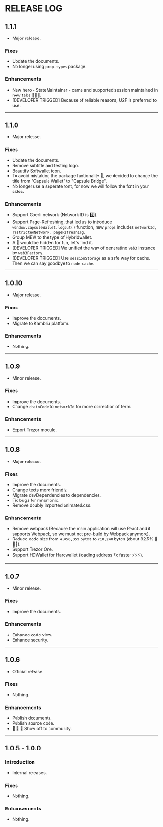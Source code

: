 # RELEASE LOG

## 1.1.1

* Major release.

### Fixes

* Update the documents.
* No longer using `prop-types` package.

### Enhancements

* New hero - StateMaintainer - came and supported session maintained in new tabs 🤝🤝🤝.
* [DEVELOPER TRIGGED] Because of reliable reasons, U2F is preferred to use.

---

## 1.1.0

* Major release.

### Fixes

* Update the documents.
* Remove subtitle and testing logo.
* Beautify Softwallet icon.
* To avoid mistaking the package funtionality 🤯, we decided to change the title from "Capsule Wallet" to "Capsule Bridge".
* No longer use a seperate font, for now we will follow the font in your sides.

### Enhancements

* Support Goerli network (Network ID is 5️⃣).
* Support Page-Refreshing, that led us to introduce `window.capsuleWallet.logout()` function, new `props` includes `networkId, restrictedNetwork, pageRefreshing`.
* Group MEW to the type of Hybridwallet.
* A 🎁 would be hidden for fun, let's find it.
* [DEVELOPER TRIGGED] We unified the way of generating `web3` instance by `web3Factory`.
* [DEVELOPER TRIGGED] Use `sessionStorage` as a safe way for cache. Then we can say goodbye to `node-cache`.

---

## 1.0.10

* Major release.

### Fixes

* Improve the documents.
* Migrate to Kambria platform.

### Enhancements

* Nothing.

---

## 1.0.9

* Minor release.

### Fixes

* Improve the documents.
* Change `chainCode` to `networkId` for more correction of term.

### Enhancements

* Export Trezor module.

---

## 1.0.8

* Major release.

### Fixes

* Improve the documents.
* Change texts more friendly.
* Migrate devDependencies to dependencies.
* Fix bugs for mnemonic.
* Remove doubly imported animated.css.

### Enhancements

* Remove webpack (Because the main application will use React and it supports Webpack, so we must not pre-build by Webpack anymore).
* Reduce code size from `4,056,359` bytes to `710,240` bytes (about 82.5% 🎉🎉🎉).
* Support Trezor One.
* Support HDWallet for Hardwallet (loading address 7x faster ⚡️️️⚡️️️⚡️️️).

---

## 1.0.7

* Minor release.

### Fixes

* Improve the documents.

### Enhancements

* Enhance code view.
* Enhance security.

---

## 1.0.6

* Official release.

### Fixes

* Nothing.

### Enhancements

* Publish documents.
* Publish source code.
* 📣 📣 📣 Show off to community.

---

## 1.0.5 - 1.0.0

### Introduction

* Internal releases.

### Fixes

* Nothing.

### Enhancements

* Nothing.